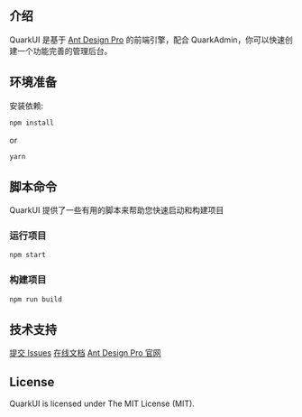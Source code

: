 ## 介绍
QuarkUI 是基于 [Ant Design Pro](https://pro.ant.design) 的前端引擎，配合 QuarkAdmin，你可以快速创建一个功能完善的管理后台。

## 环境准备

安装依赖:

```bash
npm install
```

or

```bash
yarn
```

## 脚本命令

QuarkUI 提供了一些有用的脚本来帮助您快速启动和构建项目


### 运行项目

```bash
npm start
```

### 构建项目

```bash
npm run build
```

## 技术支持
[提交 Issues](https://github.com/quarkcms/quark-ui/issues) [在线文档](http://www.quarkcms.com/quark-ui/) [Ant Design Pro 官网](https://pro.ant.design)

## License
QuarkUI is licensed under The MIT License (MIT).